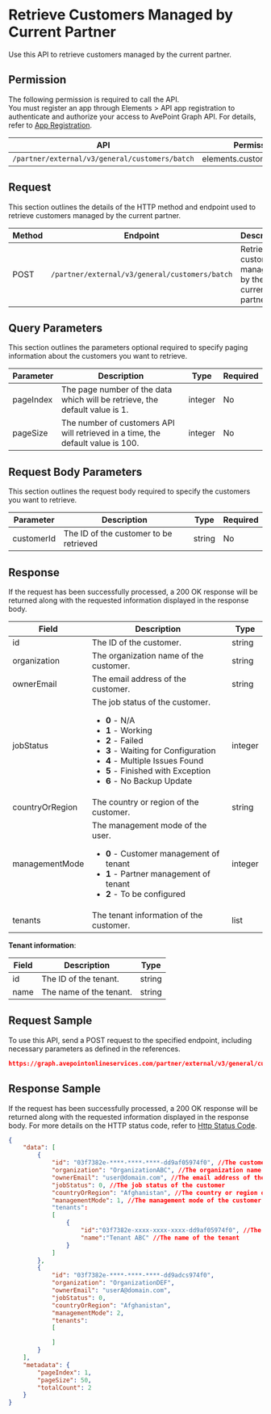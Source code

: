 # Retrieve Customers Managed by Current Partner

Use this API to retrieve customers managed by the current partner.

 ## Permission

The following permission is required to call the API.  
You must register an app through Elements > API app registration to authenticate and authorize your access to AvePoint Graph API. For details, refer to [App Registration](../../../elements/register-app.md).

| API | Permission  |
|-----------|--------|
| `/partner/external/v3/general/customers/batch`|elements.customers.read.all|  

## Request

This section outlines the details of the HTTP method and endpoint used to retrieve customers managed by the current partner.

| Method | Endpoint | Description |
|-----------|--------|------------|
| POST | `/partner/external/v3/general/customers/batch` | Retrieve customers managed by the current partner.|
 

## Query Parameters

This section outlines the parameters optional required to specify paging information about the customers you want to retrieve.

| Parameter | Description | Type | Required |
| --- | --- | --- | --- |
| pageIndex | The page number of the data which will be retrieve, the default value is 1. | integer | No |
| pageSize | The number of customers API will retrieved in a time, the default value is 100. | integer | No |

## Request Body Parameters

This section outlines the request body required to specify the customers you want to retrieve.

| Parameter | Description | Type | Required |
| --- | --- | --- | --- |
| customerId | The ID of the customer to be retrieved | string | No |

## Response

If the request has been successfully processed, a 200 OK response will be returned along with the requested information displayed in the response body.

| Field | Description | Type |
| --- | --- | --- |
| id               | The ID of the customer.                 | string |
| organization     | The organization name of the customer.       | string |
| ownerEmail       | The email address of the customer.      | string |
| jobStatus        | The job status of the customer.<ul><li>**0** - N/A</li><li>**1** - Working</li><li>**2** - Failed</li><li>**3** - Waiting for Configuration</li><li>**4** - Multiple Issues Found</li><li>**5** - Finished with Exception</li><li>**6** - No Backup Update</li></ul>                                                     | integer |
| countryOrRegion  | The country or region of the customer.            | string |
| managementMode   | The management mode of the user.<ul><li>**0** - Customer management of tenant</li><li>**1** - Partner management of tenant</li><li>**2** - To be configured</li></ul>        | integer    |
| tenants          | The tenant information of the customer.               | list |

**Tenant information**:

| Field | Description | Type |
| --- | --- | --- |
| id               | The ID of the tenant.                 | string |
| name             | The name of the tenant.               | string |

## Request Sample
To use this API, send a POST request to the specified endpoint, including necessary parameters as defined in the references.
```json
https://graph.avepointonlineservices.com/partner/external/v3/general/customers/batch
```
 
## Response Sample
If the request has been successfully processed, a 200 OK response will be returned along with the requested information displayed in the response body.
For more details on the HTTP status code, refer to [Http Status Code](../../Use-AvePoint-Graph-API.md#http-status-code).
```json
{
    "data": [
        {
            "id": "03f7382e-****-****-****-dd9af05974f0", //The customer ID
            "organization": "OrganizationABC", //The organization name of the customer
            "ownerEmail": "user@domain.com", //The email address of the customer
            "jobStatus": 0, //The job status of the customer
            "countryOrRegion": "Afghanistan", //The country or region of the customer
            "managementMode": 1, //The management mode of the customer: 1 represents partner management mode of tenant.
            "tenants":
            [
                {
                    "id":"03f7382e-xxxx-xxxx-xxxx-dd9af05974f0", //The ID of the tenant
                    "name":"Tenant ABC" //The name of the tenant
                }
            ]
        },
        {
            "id": "03f7382e-****-****-****-dd9adcs974f0",
            "organization": "OrganizationDEF",
            "ownerEmail": "userA@domain.com",
            "jobStatus": 0,
            "countryOrRegion": "Afghanistan",
            "managementMode": 2,
            "tenants":
            [

            ]
        }
    ],
    "metadata": {
        "pageIndex": 1,
        "pageSize": 50,
        "totalCount": 2
    }
}
```